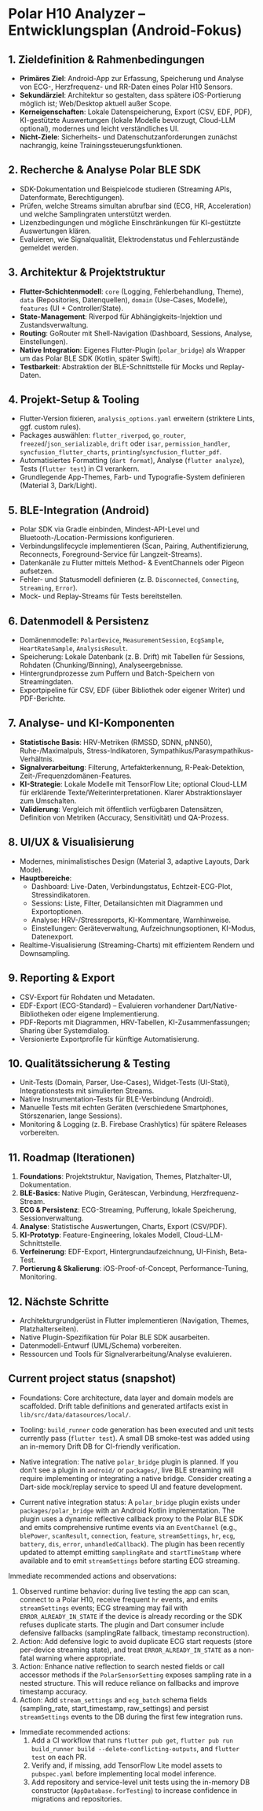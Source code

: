 # Polar H10 Analyzer – Entwicklungsplan (Android-Fokus)

## 1. Zieldefinition & Rahmenbedingungen
- **Primäres Ziel**: Android-App zur Erfassung, Speicherung und Analyse von ECG-, Herzfrequenz- und RR-Daten eines Polar H10 Sensors.
- **Sekundärziel**: Architektur so gestalten, dass spätere iOS-Portierung möglich ist; Web/Desktop aktuell außer Scope.
- **Kerneigenschaften**: Lokale Datenspeicherung, Export (CSV, EDF, PDF), KI-gestützte Auswertungen (lokale Modelle bevorzugt, Cloud-LLM optional), modernes und leicht verständliches UI.
- **Nicht-Ziele**: Sicherheits- und Datenschutzanforderungen zunächst nachrangig, keine Trainingssteuerungsfunktionen.

## 2. Recherche & Analyse Polar BLE SDK
- SDK-Dokumentation und Beispielcode studieren (Streaming APIs, Datenformate, Berechtigungen).
- Prüfen, welche Streams simultan abrufbar sind (ECG, HR, Acceleration) und welche Samplingraten unterstützt werden.
- Lizenzbedingungen und mögliche Einschränkungen für KI-gestützte Auswertungen klären.
- Evaluieren, wie Signalqualität, Elektrodenstatus und Fehlerzustände gemeldet werden.

## 3. Architektur & Projektstruktur
- **Flutter-Schichtenmodell**: `core` (Logging, Fehlerbehandlung, Theme), `data` (Repositories, Datenquellen), `domain` (Use-Cases, Modelle), `features` (UI + Controller/State).
- **State-Management**: Riverpod für Abhängigkeits-Injektion und Zustandsverwaltung.
- **Routing**: GoRouter mit Shell-Navigation (Dashboard, Sessions, Analyse, Einstellungen).
- **Native Integration**: Eigenes Flutter-Plugin (`polar_bridge`) als Wrapper um das Polar BLE SDK (Kotlin, später Swift).
- **Testbarkeit**: Abstraktion der BLE-Schnittstelle für Mocks und Replay-Daten.

## 4. Projekt-Setup & Tooling
- Flutter-Version fixieren, `analysis_options.yaml` erweitern (striktere Lints, ggf. custom rules).
- Packages auswählen: `flutter_riverpod`, `go_router`, `freezed`/`json_serializable`, `drift` oder `isar`, `permission_handler`, `syncfusion_flutter_charts`, `printing`/`syncfusion_flutter_pdf`.
- Automatisiertes Formatting (`dart format`), Analyse (`flutter analyze`), Tests (`flutter test`) in CI verankern.
- Grundlegende App-Themes, Farb- und Typografie-System definieren (Material 3, Dark/Light).

## 5. BLE-Integration (Android)
- Polar SDK via Gradle einbinden, Mindest-API-Level und Bluetooth-/Location-Permissions konfigurieren.
- Verbindungslifecycle implementieren (Scan, Pairing, Authentifizierung, Reconnects, Foreground-Service für Langzeit-Streams).
- Datenkanäle zu Flutter mittels Method- & EventChannels oder Pigeon aufsetzen.
- Fehler- und Statusmodell definieren (z. B. `Disconnected`, `Connecting`, `Streaming`, `Error`).
- Mock- und Replay-Streams für Tests bereitstellen.

## 6. Datenmodell & Persistenz
- Domänenmodelle: `PolarDevice`, `MeasurementSession`, `EcgSample`, `HeartRateSample`, `AnalysisResult`.
- Speicherung: Lokale Datenbank (z. B. Drift) mit Tabellen für Sessions, Rohdaten (Chunking/Binning), Analyseergebnisse.
- Hintergrundprozesse zum Puffern und Batch-Speichern von Streamingdaten.
- Exportpipeline für CSV, EDF (über Bibliothek oder eigener Writer) und PDF-Berichte.

## 7. Analyse- und KI-Komponenten
- **Statistische Basis**: HRV-Metriken (RMSSD, SDNN, pNN50), Ruhe-/Maximalpuls, Stress-Indikatoren, Sympathikus/Parasympathikus-Verhältnis.
- **Signalverarbeitung**: Filterung, Artefakterkennung, R-Peak-Detektion, Zeit-/Frequenzdomänen-Features.
- **KI-Strategie**: Lokale Modelle mit TensorFlow Lite; optional Cloud-LLM für erklärende Texte/Weiterinterpretationen. Klarer Abstraktionslayer zum Umschalten.
- **Validierung**: Vergleich mit öffentlich verfügbaren Datensätzen, Definition von Metriken (Accuracy, Sensitivität) und QA-Prozess.

## 8. UI/UX & Visualisierung
- Modernes, minimalistisches Design (Material 3, adaptive Layouts, Dark Mode).
- **Hauptbereiche**:
  - Dashboard: Live-Daten, Verbindungstatus, Echtzeit-ECG-Plot, Stressindikatoren.
  - Sessions: Liste, Filter, Detailansichten mit Diagrammen und Exportoptionen.
  - Analyse: HRV-/Stressreports, KI-Kommentare, Warnhinweise.
  - Einstellungen: Geräteverwaltung, Aufzeichnungsoptionen, KI-Modus, Datenexport.
- Realtime-Visualisierung (Streaming-Charts) mit effizientem Rendern und Downsampling.

## 9. Reporting & Export
- CSV-Export für Rohdaten und Metadaten.
- EDF-Export (ECG-Standard) – Evaluieren vorhandener Dart/Native-Bibliotheken oder eigene Implementierung.
- PDF-Reports mit Diagrammen, HRV-Tabellen, KI-Zusammenfassungen; Sharing über Systemdialog.
- Versionierte Exportprofile für künftige Automatisierung.

## 10. Qualitätssicherung & Testing
- Unit-Tests (Domain, Parser, Use-Cases), Widget-Tests (UI-Stati), Integrationstests mit simulierten Streams.
- Native Instrumentation-Tests für BLE-Verbindung (Android).
- Manuelle Tests mit echten Geräten (verschiedene Smartphones, Störszenarien, lange Sessions).
- Monitoring & Logging (z. B. Firebase Crashlytics) für spätere Releases vorbereiten.

## 11. Roadmap (Iterationen)
1. **Foundations**: Projektstruktur, Navigation, Themes, Platzhalter-UI, Dokumentation.
2. **BLE-Basics**: Native Plugin, Gerätescan, Verbindung, Herzfrequenz-Stream.
3. **ECG & Persistenz**: ECG-Streaming, Pufferung, lokale Speicherung, Sessionverwaltung.
4. **Analyse**: Statistische Auswertungen, Charts, Export (CSV/PDF).
5. **KI-Prototyp**: Feature-Engineering, lokales Modell, Cloud-LLM-Schnittstelle.
6. **Verfeinerung**: EDF-Export, Hintergrundaufzeichnung, UI-Finish, Beta-Test.
7. **Portierung & Skalierung**: iOS-Proof-of-Concept, Performance-Tuning, Monitoring.

## 12. Nächste Schritte
- Architekturgrundgerüst in Flutter implementieren (Navigation, Themes, Platzhalterseiten).
- Native Plugin-Spezifikation für Polar BLE SDK ausarbeiten.
- Datenmodell-Entwurf (UML/Schema) vorbereiten.
- Ressourcen und Tools für Signalverarbeitung/Analyse evaluieren.

## Current project status (snapshot)

- Foundations: Core architecture, data layer and domain models are scaffolded. Drift table definitions and generated artifacts exist in `lib/src/data/datasources/local/`.

- Tooling: `build_runner` code generation has been executed and unit tests currently pass (`flutter test`). A small DB smoke-test was added using an in-memory Drift DB for CI-friendly verification.

- Native integration: The native `polar_bridge` plugin is planned. If you don't see a plugin in `android/` or `packages/`, live BLE streaming will require implementing or integrating a native bridge. Consider creating a Dart-side mock/replay service to speed UI and feature development.
- Current native integration status: A `polar_bridge` plugin exists under `packages/polar_bridge` with an Android Kotlin implementation. The plugin uses a dynamic reflective callback proxy to the Polar BLE SDK and emits comprehensive runtime events via an `EventChannel` (e.g., `blePower`, `scanResult`, `connection`, `feature`, `streamSettings`, `hr`, `ecg`, `battery`, `dis`, `error`, `unhandledCallback`). The plugin has been recently updated to attempt emitting `samplingRate` and `startTimeStamp` where available and to emit `streamSettings` before starting ECG streaming.

Immediate recommended actions and observations:
1. Observed runtime behavior: during live testing the app can scan, connect to a Polar H10, receive frequent `hr` events, and emits `streamSettings` events; ECG streaming may fail with `ERROR_ALREADY_IN_STATE` if the device is already recording or the SDK refuses duplicate starts. The plugin and Dart consumer include defensive fallbacks (samplingRate fallback, timestamp reconstruction).
2. Action: Add defensive logic to avoid duplicate ECG start requests (store per-device streaming state), and treat `ERROR_ALREADY_IN_STATE` as a non-fatal warning where appropriate.
3. Action: Enhance native reflection to search nested fields or call accessor methods if the `PolarSensorSetting` exposes sampling rate in a nested structure. This will reduce reliance on fallbacks and improve timestamp accuracy.
4. Action: Add `stream_settings` and `ecg_batch` schema fields (sampling_rate, start_timestamp, raw_settings) and persist `streamSettings` events to the DB during the first few integration runs.

- Immediate recommended actions:
  1. Add a CI workflow that runs `flutter pub get`, `flutter pub run build_runner build --delete-conflicting-outputs`, and `flutter test` on each PR.
  2. Verify and, if missing, add TensorFlow Lite model assets to `pubspec.yaml` before implementing local model inference.
  3. Add repository and service-level unit tests using the in-memory DB constructor (`AppDatabase.forTesting`) to increase confidence in migrations and repositories.

